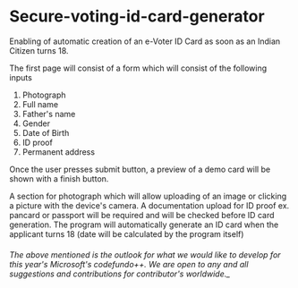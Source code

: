 # Secure-voting-id-card-generator

Enabling of automatic creation of an e-Voter ID Card as soon as an Indian Citizen turns 18.

The first page will consist of a form which will consist of the following inputs
1) Photograph
2) Full name
3) Father's name
4) Gender
5) Date of Birth
6) ID proof
7) Permanent address

Once the user presses submit button, a preview of a demo card will be shown with a finish button.

A section for photograph which will allow uploading of an image or clicking a picture with the device's camera.
A documentation upload for ID proof ex. pancard or passport will be required and will be checked before ID card generation.
The program will automatically generate an ID card when the applicant turns 18 (date will be calculated by the program itself)

###### The above mentioned is the outlook for what we would like to develop for this year's Microsoft's codefundo++. We are open to any and all suggestions and contributions for contributor's worldwide._
